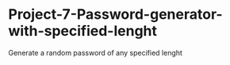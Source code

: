 # Project-7-Password-generator-with-specified-lenght
Generate a random password of any specified lenght
